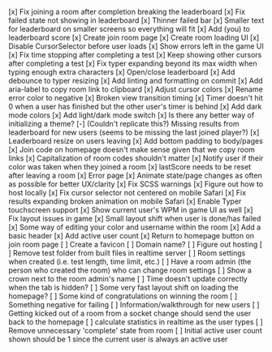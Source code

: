 [x] Fix joining a room after completion breaking the leaderboard
[x] Fix failed state not showing in leaderboard
[x] Thinner failed bar
[x] Smaller text for leaderboard on smaller screens so everything will fit
[x] Add (you) to leaderboard score
[x] Create join room page
[x] Create room loading UI
[x] Disable CursorSelector before user loads
[x] Show errors left in the game UI
[x] Fix time stopping after completing a test
[x] Keep showing other cursors after completing a test
[x] Fix typer expanding beyond its max width when typing enough extra characters
[x] Open/close leaderboard
[x] Add debounce to typer resizing
[x] Add linting and formatting on commit
[x] Add aria-label to copy room link to clipboard
[x] Adjust cursor colors
[x] Rename error color to negative
[x] Broken view transition timing
[x] Timer doesn't hit 0 when a user has finished but the other user's timer is behind
[x] Add dark mode colors
[x] Add light/dark mode switch
[x] Is there any better way of initializing a theme?
[-] (Couldn't replicate this?) Missing results from leaderboard for new users (seems to be missing the last joined player?)
[x] Leaderboard resize on users leaving
[x] Add bottom padding to body/pages
[x] Join code on homepage doesn't make sense given that we copy room links
[x] Capitalization of room codes shouldn't matter
[x] Notify user if their color was taken when they joined a room
[x] lastScore needs to be reset after leaving a room
[x] Error page
[x] Animate state/page changes as often as possible for better UX/clarity
[x] Fix SCSS warnings
[x] Figure out how to host locally
[x] Fix cursor selector not centered on mobile Safari
[x] Fix results expanding broken animation on mobile Safari
[x] Enable Typer touchscreen support
[x] Show current user's WPM in game UI as well
[x] Fix layout issues in game
[x] Small layout shift when user is done/has failed
[x] Some way of editing your color and username within the room
[x] Add a basic header
[x] Add active user count
[x] Return to homepage button on join room page
[ ] Create a favicon
[ ] Domain name?
[ ] Figure out hosting
[ ] Remove test folder from built files in realtime server
[ ] Room settings when created (i.e. test length, time limit, etc.)
[ ] Have a room admin (the person who created the room) who can change room settings
[ ] Show a crown next to the room admin's name
[ ] Time doesn't update correctly when the tab is hidden?
[ ] Some very fast layout shift on loading the homepage?
[ ] Some kind of congratulations on winning the room
[ ] Something negative for failing
[ ] Information/walkthrough for new users
[ ] Getting kicked out of a room from a socket change should send the user back to the homepage
[ ] calculate statistics in realtime as the user types
[ ] Remove unnecessary 'complete' state from room
[ ] Initial active user count shown should be 1 since the current user is always an active user
